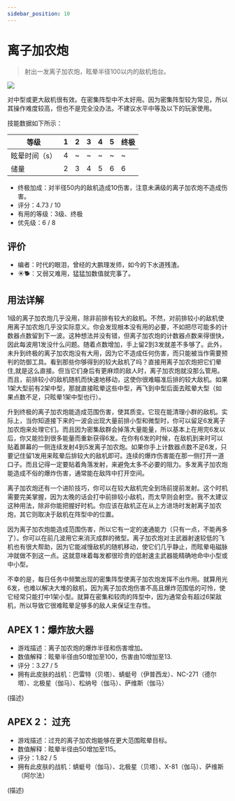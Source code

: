 ```yaml
---
sidebar_position: 10
---
```


# 离子加农炮

> 射出一发离子加农炮，眩晕半径100以内的敌机炮台。

<img src="/terms/ic.png" style={{zoom:1.25}}/>

对中型或更大敌机很有效。在密集阵型中不太好用。因为密集阵型较为常见，所以其操作难度较高，但也不是完全没办法。不建议水平中等及以下的玩家使用。

技能数据如下所示：

| 等级          | 1    | 2    | 3    | 4    | 5    | 终极 |
| ------------- | ---- | ---- | ---- | ---- | ---- | ---- |
| 眩晕时间（s） | 4    | ~    | ~    | ~    | ~    | ~    |
| 储量          | 2    | 3    | 4    | 5    | 6    | 6    |

- 终极加成：对半径50内的敌机造成10伤害，注意未满级的离子加农炮不造成伤害。
- 评分：4.73 / 10
- 有用的等级：3级、终极
- 优先级：6 / 8

## 评价

- 编者：时代的眼泪，曾经的大鹏理发师，如今的下水道残渣。
- ☀🐕：又弱又难用，猛猛加数值就完事了。

## 用法详解

1级的离子加农炮几乎没用，除非前排有较大的敌机。不然，对前排较小的敌机使用离子加农炮几乎没实际意义。你会发现根本没有用的必要，不如把尽可能多的计数器点数留到下一波。这种想法并没有错，但离子加农炮的计数器点数来得很快，因此每波用1发没什么问题。随着点数增加，手上留2到3发就差不多够了。此外，未升到终极的离子加农炮没有大用，因为它不造成任何伤害，而只能被当作需要预判的防御工具。看到那些你够得到的较大敌机了吗？直接用离子加农炮把它们晕住,就是这么直接。但当它们身后有更麻烦的敌人时，离子加农炮就没那么管用。而且，前排较小的敌机随机而快速地移动，这使你很难瞄准后排的较大敌机。如果1架大型前有2架中型，那就直接眩晕这些中型，再飞到中型后面去眩晕大型（如果点数不足，只眩晕1架中型也行）。

升到终极的离子加农炮能造成范围伤害，使其质变。它现在能清理小群的敌机。实际上，当你知道接下来的一波会出现大量前排小型和微型时，你可以留足6发离子加农炮来处理它们。而且因为密集敌群会掉落大量能量，所以基本上在用完6发以后，你又能捡到很多能量而重新获得6发。在你有6发的时候，在敌机到来时可以贴着屏幕的一侧连续发射4到5发离子加农炮。如果你手上计数器点数不足6发，只要记住留1发用来眩晕后排较大的敌机即可。连续的爆炸伤害能在那一侧打开一道口子。而且记得一定要贴着角落发射，来避免太多不必要的阻力。多发离子加农炮能造成不俗的爆炸伤害，通常能在敌阵中打开空间。

离子加农炮还有一个进阶技巧，你可以在较大敌机完全到场前提前发射。这个时机需要完美掌握，因为太晚的话会打中前排较小敌机，而太早则会射空。我不太建议这种用法，除非你能把握好时机。你应该在敌机正在从上方进场时发射离子加农炮，其它则取决于敌机在阵型中的位置。

因为离子加农炮能造成范围伤害，所以它有一定的速通能力（只有一点，不能再多了）。你可以在前几波用它来消灭成群的微型。离子加农炮对主武器射速较低的飞机也有很大帮助，因为它能减慢敌机的随机移动，使它们几乎静止，而眩晕电磁脉冲就做不到这一点。这就意味着每发都很珍贵的低射速主武器能精确地命中小型或中小型。

不幸的是，每日任务中频繁出现的密集阵型使离子加农炮发挥不出作用。就算用光6发，也难以解决大堆的敌机，因为离子加农炮伤害不高且爆炸范围低的可怜，使它经常只能打中1架小型。就算在密集和较肉的阵型中，因为通常会有超过6架敌机，所以导致它很难眩晕足够多的敌人来保证生存性。

## APEX 1：爆炸放大器

- 游戏描述：离子加农炮的爆炸半径和伤害增加。
- 数值解释：眩晕半径由50增加至100，伤害由10增加至13.
- 评分：3.27 / 5
- 拥有此皮肤的战机：巴雷特（贝塔）、蜻蜓号（伊普西龙）、NC-271（德尔塔）、北极星（伽马）、松纳号（伽马）、萨维斯（伽马）

(描述)

## APEX 2： 过充

- 游戏描述：过充的离子加农炮能够在更大范围眩晕目标。
- 数值解释：眩晕半径由50增加至115。
- 评分：1.82 / 5
- 拥有此皮肤的战机：蜻蜓号（伽马）、北极星（贝塔）、X-81（伽马）、萨维斯（阿尔法）

(描述)

